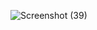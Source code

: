 ![Screenshot (39)](https://github.com/user-attachments/assets/ebdc58ee-2c8c-4774-b146-165bdf862f48)
